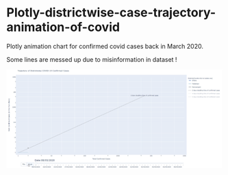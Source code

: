 # Plotly-districtwise-case-trajectory-animation-of-covid
Plotly animation chart for confirmed covid cases back in March 2020.

Some lines are messed up due to misinformation in dataset ! 

![Alt text](gif/Animation.gif)

